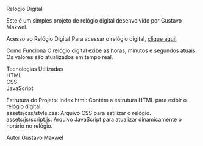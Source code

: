 Relógio Digital

Este é um simples projeto de relógio digital desenvolvido por Gustavo Maxwel.

Acesso ao Relógio Digital
Para acessar o relógio digital, [clique aqui!](https://relogio-digital-nine-neon.vercel.app)

Como Funciona
O relógio digital exibe as horas, minutos e segundos atuais. Os valores são atualizados em tempo real.

Tecnologias Utilizadas
<br>
HTML
<br>
CSS
<br>
JavaScript
<br>

Estrutura do Projeto:
index.html: Contém a estrutura HTML para exibir o relógio digital.<br>
assets/css/style.css: Arquivo CSS para estilizar o relógio.<br>
assets/js/script.js: Arquivo JavaScript para atualizar dinamicamente o horário no relógio.<br>

Autor
Gustavo Maxwel

